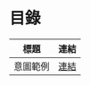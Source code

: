 # 目錄

| 標題                 | 連結
|----------------------|-------------------------------------------
| 意圖範例             |[連結](../../tutorials/intro/domain-create.html)